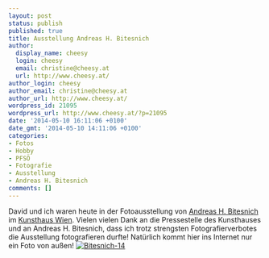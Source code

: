 ```yaml
---
layout: post
status: publish
published: true
title: Ausstellung Andreas H. Bitesnich
author:
  display_name: cheesy
  login: cheesy
  email: christine@cheesy.at
  url: http://www.cheesy.at/
author_login: cheesy
author_email: christine@cheesy.at
author_url: http://www.cheesy.at/
wordpress_id: 21095
wordpress_url: http://www.cheesy.at/?p=21095
date: '2014-05-10 16:11:06 +0100'
date_gmt: '2014-05-10 14:11:06 +0100'
categories:
- Fotos
- Hobby
- PFSÖ
- Fotografie
- Ausstellung
- Andreas H. Bitesnich
comments: []
---
```

David und ich waren heute in der Fotoausstellung von [Andreas H. Bitesnich](http://www.bitesnich.com/) im [Kunsthaus Wien](http://www.kunsthauswien.com/). Vielen vielen Dank an die Pressestelle des Kunsthauses und an Andreas H. Bitesnich, dass ich trotz strengsten Fotografierverbotes die Ausstellung fotografieren durfte! Natürlich kommt hier ins Internet nur ein Foto von außen!
[![Bitesnich-14](http://www.cheesy.at/wp-content/uploads/Bitesnich-14.jpg)](http://www.cheesy.at/wp-content/uploads/Bitesnich-14.jpg)
